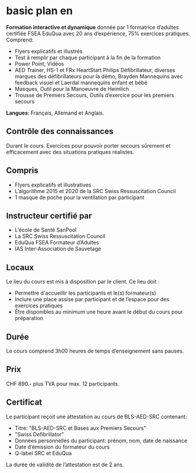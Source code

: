 # basic plan en

**Formation interactive et dynamique** donnée par 1 formatrice d’adultes certifiée FSEA EduQua avec 20 ans d’expérience, 75% exercices pratiques. Comprend:

- Flyers explicatifs et illustrés
- Test à remplir par chaque participant à la fin de la formation
- Power Point, Vidéos
- AED Trainer, HS-1 et FRx HeartStart Philips Défibrillateur, diverses marques des défibrillateurs pour la démo, Brayden Mannequins avec feedback visuel et Laerdal mannequins enfant et bébé
- Masques, Outil pour la Manoeuvre de Heimlich
- Trousse de Premiers Secours, Outils d’exercice pour les premiers secours

**Langues**: Français, Allemand et Anglais.

## Contrôle des connaissances

Durant le cours. Exercices pour pouvoir porter secours sûrement et efficacement avec des situations pratiques réalistes.

## Compris

- Flyers explicatifs et illustratives
- L’algorithme 2015 et 2020 de la SRC Swiss Ressuscitation Council
- 1 masque de poche pour la ventilation par participant

## Instructeur certifié par

- L’école de Santé SanPool
- La SRC Swiss Ressuscitation Council
- EduQua FSEA Formateur d’Adultes
- IAS Inter-Association de Sauvetage

## Locaux

Le lieu du cours est mis à disposition par le client. Ce lieu doit :

- Permettre d'accueillir les participants et le(s) formateur(s)
- Inclure une place assise par participant et de l’espace pour des exercices pratiques
- Être disponibles au minimum une heure avant le début du cours pour préparation

## Durée

Le cours comprend 3h00 heures de temps d’enseignement sans pauses.

## Prix

CHF 890.- plus TVA pour max. 12 participants.

## Certificat

Le participant reçoit une attestation au cours de BLS-AED-SRC contenant:

- Titre: "BLS-AED-SRC et Bases aux Premiers Secours"
- "Swiss Defibrillator"
- Données personnelles du participant: prénom, nom, date de naissance
- Date d’émission du formateur du cours
- Q-label SRC et EduQua

La durée de validité de l’attestation est de 2 ans.
